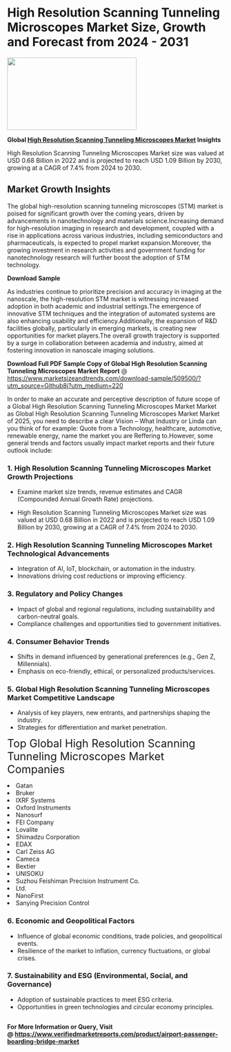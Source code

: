 <H1>High Resolution Scanning Tunneling Microscopes Market Size, Growth and Forecast from 2024 - 2031</H1><img class="aligncenter size-medium wp-image-584254" src="https://thirdeyenews.in/wp-content/uploads/2024/09/Global-Market-Research-300x168.jpeg" alt="" width="300" height="168" /><p><strong>Global&nbsp;<a href="https://www.marketsizeandtrends.com/download-sample/509500/?utm_source=Github8j?utm_medium=220">High Resolution Scanning Tunneling Microscopes Market</a> Insights</strong></p><p>High Resolution Scanning Tunneling Microscopes Market size was valued at USD 0.68 Billion in 2022 and is projected to reach USD 1.09 Billion by 2030, growing at a CAGR of 7.4% from 2024 to 2030.</p><p><h2>Market Growth Insights</h2> <p>The global high-resolution scanning tunneling microscopes (STM) market is poised for significant growth over the coming years, driven by advancements in nanotechnology and materials science.Increasing demand for high-resolution imaging in research and development, coupled with a rise in applications across various industries, including semiconductors and pharmaceuticals, is expected to propel market expansion.Moreover, the growing investment in research activities and government funding for nanotechnology research will further boost the adoption of STM technology.</p> <p><strong>Download Sample</strong></p> <p>As industries continue to prioritize precision and accuracy in imaging at the nanoscale, the high-resolution STM market is witnessing increased adoption in both academic and industrial settings.The emergence of innovative STM techniques and the integration of automated systems are also enhancing usability and efficiency.Additionally, the expansion of R&D facilities globally, particularly in emerging markets, is creating new opportunities for market players.The overall growth trajectory is supported by a surge in collaboration between academia and industry, aimed at fostering innovation in nanoscale imaging solutions.</p> <p><span class=""><strong>Download Full PDF Sample Copy of Global High Resolution Scanning Tunneling Microscopes Market Report</strong> @ <a href="https://www.marketsizeandtrends.com/download-sample/509500/?utm_source=Github8j?utm_medium=220" target="_blank">https://www.marketsizeandtrends.com/download-sample/509500/?utm_source=Github8j?utm_medium=220</a></span></p><p>In order to make an accurate and perceptive description of future scope of a Global&nbsp;High Resolution Scanning Tunneling Microscopes Market Market as Global&nbsp;High Resolution Scanning Tunneling Microscopes Market Market of 2025, you need to describe a clear Vision &ndash; What Industry or Linda can you think of for example: Quote from a Technology, healthcare, automotive, renewable energy, name the market you are Reffering to.However, some general trends and factors usually impact market reports and their future outlook include:</p><h3>1.&nbsp;<strong>High Resolution Scanning Tunneling Microscopes Market Growth Projections</strong></h3><ul><li>Examine market size trends, revenue estimates and CAGR (Compounded Annual Growth Rate) projections.</li><li><p>High Resolution Scanning Tunneling Microscopes Market size was valued at USD 0.68 Billion in 2022 and is projected to reach USD 1.09 Billion by 2030, growing at a CAGR of 7.4% from 2024 to 2030.</p></li></ul><h3>2.&nbsp;<strong>High Resolution Scanning Tunneling Microscopes Market Technological Advancements</strong></h3><ul><li>Integration of AI, IoT, blockchain, or automation in the industry.</li><li>Innovations driving cost reductions or improving efficiency.</li></ul><h3>3.&nbsp;<strong>Regulatory and Policy Changes</strong></h3><ul><li>Impact of global and regional regulations, including sustainability and carbon-neutral goals.</li><li>Compliance challenges and opportunities tied to government initiatives.</li></ul><h3>4.&nbsp;<strong>Consumer Behavior Trends</strong></h3><ul><li>Shifts in demand influenced by generational preferences (e.g., Gen Z, Millennials).</li><li>Emphasis on eco-friendly, ethical, or personalized products/services.</li></ul><h3>5.&nbsp;<strong>Global High Resolution Scanning Tunneling Microscopes Market Competitive Landscape</strong></h3><ul><li>Analysis of key players, new entrants, and partnerships shaping the industry.</li><li>Strategies for differentiation and market penetration.</li></ul><p data-pm-slice="1 1 []"><span style="color: inherit; font-family: inherit; font-size: 25px;">Top Global High Resolution Scanning Tunneling Microscopes Market Companies</span></p><div class="" data-test-id=""><p><li>Gatan</li><li> Bruker</li><li> IXRF Systems</li><li> Oxford Instruments</li><li> Nanosurf</li><li> FEI Company</li><li> Lovalite</li><li> Shimadzu Corporation</li><li> EDAX</li><li> Carl Zeiss AG</li><li> Cameca</li><li> Bextier</li><li> UNISOKU</li><li> Suzhou Feishiman Precision Instrument Co.</li><li> Ltd.</li><li> NanoFirst</li><li> Sanying Precision Control</li></p></div><h3>6.&nbsp;<strong>Economic and Geopolitical Factors</strong></h3><ul><li>Influence of global economic conditions, trade policies, and geopolitical events.</li><li>Resilience of the market to inflation, currency fluctuations, or global crises.</li></ul><h3>7.&nbsp;<strong>Sustainability and ESG (Environmental, Social, and Governance)</strong></h3><ul><li>Adoption of sustainable practices to meet ESG criteria.</li><li>Opportunities in green technologies and circular economy principles.</li></ul><h2><strong style="font-size: 14px;">For More Information or Query, Visit @&nbsp;</strong><a style="background-color: #ffffff; font-size: 14px;" href="https://www.marketsizeandtrends.com/report/high-resolution-scanning-tunneling-microscopes-market/" target="_blank">https://www.verifiedmarketreports.com/product/airport-passenger-boarding-bridge-market</a></h2>